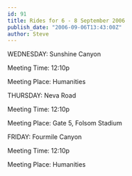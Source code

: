 ```yaml
---
id: 91
title: Rides for 6 - 8 September 2006
publish_date: "2006-09-06T13:43:00Z"
author: Steve
---
```

WEDNESDAY: Sunshine Canyon

Meeting Time: 12:10p

Meeting Place: Humanities

THURSDAY: Neva Road

Meeting Time: 12:10p

Meeting Place: Gate 5, Folsom Stadium

FRIDAY: Fourmile Canyon

Meeting Time: 12:10p

Meeting Place: Humanities
